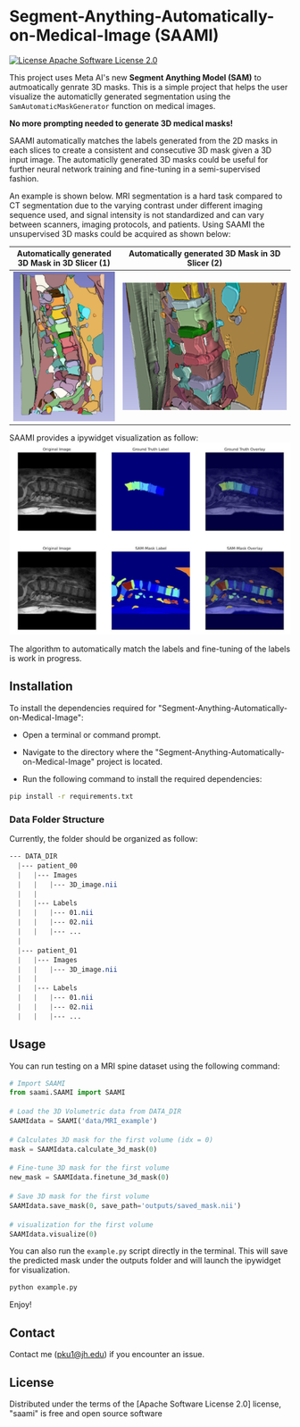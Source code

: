 # Segment-Anything-Automatically-on-Medical-Image (SAAMI)

[![License Apache Software License 2.0](https://img.shields.io/pypi/l/napari-sam.svg?color=green)](https://github.com/MIC-DKFZ/napari-sam/raw/main/LICENSE)


This project uses Meta AI's new **Segment Anything Model (SAM)** to autmoatically genrate 3D masks. This is a simple project that helps the user visualize the automaticlly generated segmentation using the ``SamAutomaticMaskGenerator`` function on medical images. 


**No more prompting needed to generate 3D medical masks!**



SAAMI automatically matches the labels generated from the 2D masks in each slices to create a consistent and consecutive 3D mask given a 3D input image. The automaticlly generated 3D masks could be useful for further neural network training and fine-tuning in a semi-supervised fashion.

An example is shown below. MRI segmentation is a hard task compared to CT segmentation due to the varying contrast under different imaging sequence used, and signal intensity is not standardized and can vary between scanners, imaging protocols, and patients. Using SAAMI the unsupervised 3D masks could be acquired as shown below:


Automatically generated 3D Mask in 3D Slicer (1)       |  Automatically generated 3D Mask in 3D Slicer (2)  
:-------------------------:|:-------------------------:
![](images/3d_automatic_mask_01.png)  |  ![](images/3d_automatic_mask_02.png)



SAAMI provides a ipywidget visualization as follow:
![](images/spine_example.png)

The algorithm to automatically match the labels and fine-tuning of the labels is work in progress.

## Installation

To install the dependencies required for "Segment-Anything-Automatically-on-Medical-Image":

- Open a terminal or command prompt.

- Navigate to the directory where the "Segment-Anything-Automatically-on-Medical-Image" project is located.

- Run the following command to install the required dependencies:

```bash
pip install -r requirements.txt
```

### Data Folder Structure
Currently, the folder should be organized as follow: 

```css
--- DATA_DIR
  |--- patient_00
  |   |--- Images
  |   |   |--- 3D_image.nii
  |   |
  |   |--- Labels
  |   |   |--- 01.nii
  |   |   |--- 02.nii
  |   |   |--- ...
  |   
  |--- patient_01
  |   |--- Images
  |   |   |--- 3D_image.nii
  |   |
  |   |--- Labels
  |   |   |--- 01.nii
  |   |   |--- 02.nii
  |   |   |--- ...
```

## Usage

You can run testing on a MRI spine dataset using the following command:
```python
# Import SAAMI 
from saami.SAAMI import SAAMI

# Load the 3D Volumetric data from DATA_DIR 
SAAMIdata = SAAMI('data/MRI_example')

# Calculates 3D mask for the first volume (idx = 0)
mask = SAAMIdata.calculate_3d_mask(0)

# Fine-tune 3D mask for the first volume
new_mask = SAAMIdata.finetune_3d_mask(0)

# Save 3D mask for the first volume
SAAMIdata.save_mask(0, save_path='outputs/saved_mask.nii')

# visualization for the first volume
SAAMIdata.visualize(0)

```

You can also run the `example.py` script directly in the terminal. This will save the predicted mask under the outputs folder and will launch the ipywidget for visualization.

```bash
python example.py
```

Enjoy!

## Contact
Contact me (pku1@jh.edu) if you encounter an issue.

## License

Distributed under the terms of the [Apache Software License 2.0] license,
"saami" is free and open source software
